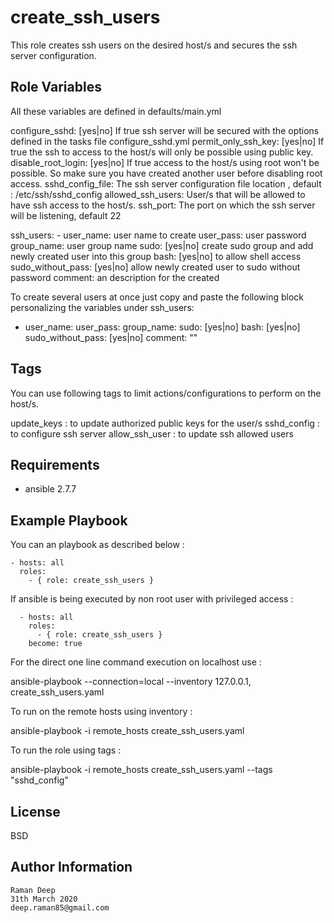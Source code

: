 create_ssh_users
=================

This role creates ssh users on the desired host/s and secures the ssh server
configuration.

Role Variables
--------------
All these variables are defined in defaults/main.yml

   configure_sshd: [yes|no]  If true ssh server will be secured with the options defined in the tasks file configure_sshd.yml
   permit_only_ssh_key: [yes|no] If true the ssh to access to the host/s will only be possible using public key.
   disable_root_login: [yes|no] If true access to the host/s using root won't be possible. So make sure you have created another user before disabling root access.
   sshd_config_file: The ssh server configuration file location , default : /etc/ssh/sshd_config 
   allowed_ssh_users: User/s that will be allowed to have ssh access to the host/s.
   ssh_port: The port on which the ssh server will be listening, default 22

   ssh_users:
     - user_name: user name to create
       user_pass: user password
       group_name: user group name
       sudo: [yes|no] create sudo group and add newly created user into this group
       bash: [yes|no] to allow shell access
       sudo_without_pass: [yes|no] allow newly created user to sudo without password
       comment: an description for the created

To create several users at once just copy and paste the following block personalizing the variables under ssh_users:

   - user_name: 
     user_pass:
     group_name: 
     sudo: [yes|no]
     bash: [yes|no]
     sudo_without_pass: [yes|no]
     comment: ""

Tags
-----

You can use following tags to limit actions/configurations to perform on the host/s.

   update_keys : to update authorized public keys for the user/s
   sshd_config : to configure ssh server
   allow_ssh_user : to update ssh allowed users


Requirements
------------

- ansible 2.7.7


Example Playbook
----------------

You can an playbook as described below :

    - hosts: all
      roles:
        - { role: create_ssh_users }
      
If ansible is being executed by non root user with privileged access :
      
      - hosts: all
        roles:
          - { role: create_ssh_users }
        become: true

For the direct one line command execution on localhost use :
   
   ansible-playbook --connection=local --inventory 127.0.0.1, create_ssh_users.yaml
   
To run on the remote hosts using inventory :
   
   ansible-playbook -i remote_hosts create_ssh_users.yaml
   
To run the role using tags :
   
   ansible-playbook -i remote_hosts create_ssh_users.yaml --tags "sshd_config"


License
-------

BSD

Author Information
------------------

	Raman Deep
	31th March 2020
	deep.raman85@gmail.com
